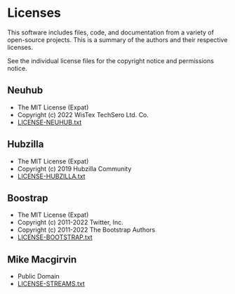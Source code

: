 # Licenses

This software includes files, code, and documentation from a variety of open-source projects. This is a summary of the authors and their respective licenses.

See the individual license files for the copyright notice and permissions notice.

## Neuhub
* The MIT License (Expat)
* Copyright (c) 2022 WisTex TechSero Ltd. Co.
* [LICENSE-NEUHUB.txt](LICENSE-NEUHUB.txt)

## Hubzilla
* The MIT License (Expat)
* Copyright (c) 2019 Hubzilla Community
* [LICENSE-HUBZILLA.txt](LICENSE-HUBZILLA.txt)

## Boostrap
* The MIT License (Expat)
* Copyright (c) 2011-2022 Twitter, Inc.
* Copyright (c) 2011-2022 The Bootstrap Authors
* [LICENSE-BOOTSTRAP.txt](LICENSE-BOOTSTRAP.txt)

## Mike Macgirvin
* Public Domain
* [LICENSE-STREAMS.txt](LICENSE-STREAMS.txt)
